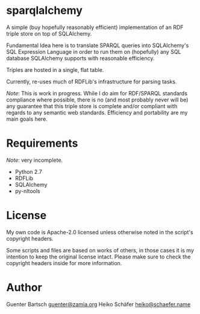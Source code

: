 # sparqlalchemy

A simple (buy hopefully reasonably efficient) implementation of an RDF triple store on top of SQLAlchemy. 

Fundamental Idea here is to translate SPARQL queries into SQLAlchemy's SQL Expression Language in order to
run them on (hopefully) any SQL database SQLAlchemy supports with reasonable efficiency.

Triples are hosted in a single, flat table.

Currently, re-uses much of RDFLib's infrastructure for parsing tasks.

*Note*: This is work in progress. While I do aim for RDF/SPARQL standards compliance where possible, there
is no (and most probably never will be) any guarantee that this triple store is complete and/or compliant
with regards to any semantic web standards. Efficiency and portability are my main goals here.

Requirements
============

*Note*: very incomplete.

* Python 2.7 
* RDFLib
* SQLAlchemy
* py-nltools

License
=======

My own code is Apache-2.0 licensed unless otherwise noted in the script's copyright
headers.

Some scripts and files are based on works of others, in those cases it is my
intention to keep the original license intact. Please make sure to check the
copyright headers inside for more information.

Author
======

Guenter Bartsch <guenter@zamia.org>
Heiko Schäfer <heiko@schaefer.name>

